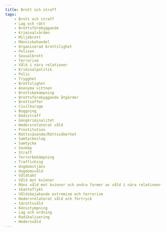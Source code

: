 ```yaml
---
title: Brott och straff
tags:
    - Brott och straff
    - Lag och rätt
    - Brottsförebyggande
    - Kriminalvården
    - Miljöbrott
    - Människohandel
    - Organiserad brottslighet
    - Polisen
    - Sexualbrott
    - Terrorism
    - Våld i nära relationer
    - Kriminalpolitik
    - Polis
    - Trygghet
    - Brottslighet
    - Anonyma vittnen
    - Brottsbekämpning
    - Brottsförebyggande åtgärder
    - Brottsoffer
    - Civilkurage
    - Buggning
    - Dödsstraff
    - Gängkriminalitet
    - Hedersrelaterat våld
    - Prostitution
    - Rättsväsende/Rättssäkerhet
    - Samtyckeslag
    - Samtycke
    - Sexköp
    - Straff
    - Terrorbekämpning
    - Trafficking
    - Ungdomstjäns
    - Ungdomsvåld
    - Våldtäkt
    - Våld mot kvinnor
    - Mäns våld mot kvinnor och andra former av våld i nära relationer
    - Skatteflykt
    - Våldsbejakande extremism och terrorism
    - Hedersrelaterat våld och förtryck
    - Idrottsvåld
    - Könsstympning
    - Lag och ordning
    - Radikalisering
    - Hedersvåld
---
```

